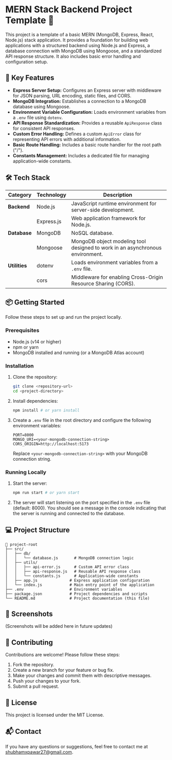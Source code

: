 # MERN Stack Backend Project Template 🚀

This project is a template of a basic MERN (MongoDB, Express, React, Node.js) stack application. It provides a foundation for building web applications with a structured backend using Node.js and Express, a database connection with MongoDB using Mongoose, and a standardized API response structure. It also includes basic error handling and configuration setup.

## 🌟 Key Features

- **Express Server Setup:** Configures an Express server with middleware for JSON parsing, URL encoding, static files, and CORS.
- **MongoDB Integration:** Establishes a connection to a MongoDB database using Mongoose.
- **Environment Variable Configuration:** Loads environment variables from a `.env` file using `dotenv`.
- **API Response Standardization:** Provides a reusable `ApiResponse` class for consistent API responses.
- **Custom Error Handling:** Defines a custom `ApiError` class for representing API errors with additional information.
- **Basic Route Handling:** Includes a basic route handler for the root path ("/").
- **Constants Management:** Includes a dedicated file for managing application-wide constants.

## 🛠️ Tech Stack

| Category    | Technology          | Description                                                                 |
|-------------|----------------------|-----------------------------------------------------------------------------|
| **Backend** | Node.js             | JavaScript runtime environment for server-side development.                 |
|             | Express.js          | Web application framework for Node.js.                                      |
| **Database**| MongoDB             | NoSQL database.                                                             |
|             | Mongoose            | MongoDB object modeling tool designed to work in an asynchronous environment. |
| **Utilities**| dotenv              | Loads environment variables from a `.env` file.                              |
|             | cors                | Middleware for enabling Cross-Origin Resource Sharing (CORS).               |

## 📦 Getting Started

Follow these steps to set up and run the project locally.

### Prerequisites

- Node.js (v14 or higher)
- npm or yarn
- MongoDB installed and running (or a MongoDB Atlas account)

### Installation

1.  Clone the repository:

    ```bash
    git clone <repository-url>
    cd <project-directory>
    ```

2.  Install dependencies:

    ```bash
    npm install # or yarn install
    ```

3.  Create a `.env` file in the root directory and configure the following environment variables:

    ```
    PORT=8000
    MONGO_URI=<your-mongodb-connection-string>
    CORS_ORIGIN=http://localhost:5173
    ```

    Replace `<your-mongodb-connection-string>` with your MongoDB connection string.

### Running Locally

1.  Start the server:

    ```bash
    npm run start # or yarn start
    ```

2.  The server will start listening on the port specified in the `.env` file (default: 8000). You should see a message in the console indicating that the server is running and connected to the database.

## 💻 Project Structure

```
📂 project-root
├── src/
│   ├── db/
│   │   └── database.js       # MongoDB connection logic
│   ├── utils/
│   │   ├── api-error.js      # Custom API error class
│   │   ├── api-response.js   # Reusable API response class
│   │   └── constants.js      # Application-wide constants
│   ├── app.js              # Express application configuration
│   └── index.js            # Main entry point of the application
├── .env                    # Environment variables
├── package.json            # Project dependencies and scripts
└── README.md               # Project documentation (this file)
```

## 📸 Screenshots

(Screenshots will be added here in future updates)

## 🤝 Contributing

Contributions are welcome! Please follow these steps:

1.  Fork the repository.
2.  Create a new branch for your feature or bug fix.
3.  Make your changes and commit them with descriptive messages.
4.  Push your changes to your fork.
5.  Submit a pull request.

## 📝 License

This project is licensed under the MIT License.

## 📬 Contact

If you have any questions or suggestions, feel free to contact me at <shubhamxpawar27@gmail.com>.

